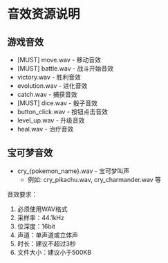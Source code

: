 # 音效资源说明

## 游戏音效
- [MUST] move.wav - 移动音效
- [MUST] battle.wav - 战斗开始音效
- victory.wav - 胜利音效
- evolution.wav - 进化音效
- catch.wav - 捕获音效
- [MUST] dice.wav - 骰子音效
- button_click.wav - 按钮点击音效
- level_up.wav - 升级音效
- heal.wav - 治疗音效

## 宝可梦音效
- cry_{pokemon_name}.wav - 宝可梦叫声
  - 例如: cry_pikachu.wav, cry_charmander.wav 等

音效要求：
1. 必须使用WAV格式
2. 采样率：44.1kHz
3. 位深度：16bit
4. 声道：单声道或立体声
5. 时长：建议不超过3秒
6. 文件大小：建议小于500KB 